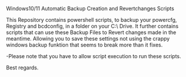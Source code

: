 Windows10/11 Automatic Backup Creation and Revertchanges Scripts

This Repository contains powershell scripts, to backup your powercfg, Registry and bcdconfig, in a folder on your C:\ Drive.
It further contains scripts that can use these Backup Files to Revert changes made in the meantime. 
Allowing you to save these settings not using the crappy windows backup funktion that seems to break more than it fixes. 

-Please note that you have to allow script execution to run these scripts.

Best regards.
